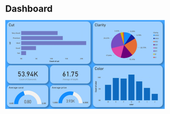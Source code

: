 # Dashboard
![Dashboard](https://github.com/aryanrada/data-visualization-project/blob/main/Diamonds_analysis/dashboard.jpg)